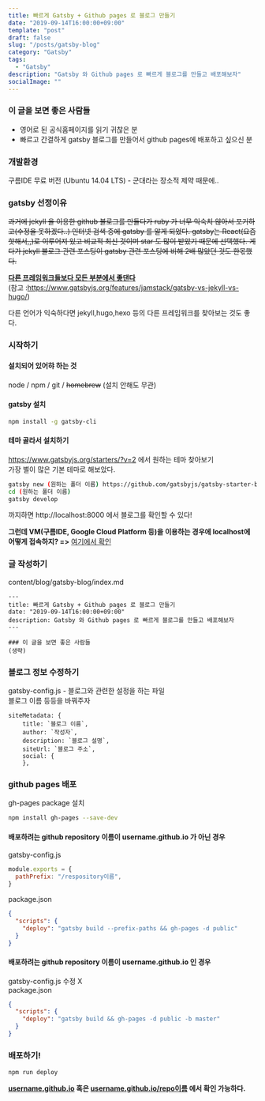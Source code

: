 ```yaml
---
title: 빠르게 Gatsby + Github pages 로 블로그 만들기
date: "2019-09-14T16:00:00+09:00"
template: "post"
draft: false
slug: "/posts/gatsby-blog"
category: "Gatsby"
tags:
  - "Gatsby"
description: "Gatsby 와 Github pages 로 빠르게 블로그를 만들고 배포해보자"
socialImage: ""
---
```

 
### 이 글을 보면 좋은 사람들

- 영어로 된 공식홈페이지를 읽기 귀찮은 분
- 빠르고 간결하게 gatsby 블로그를 만들어서 github pages에 배포하고 싶으신 분

### 개발환경  

구름IDE 무료 버전 (Ubuntu 14.04 LTS) - 군대라는 장소적 제약 때문에..
  
### gatsby 선정이유
  
~~과거에 jekyll 을 이용한 github 블로그를 만들다가 ruby 가 너무 익숙치 않아서 포기하고(수정을 못하겠다..) 인터넷 검색 중에 gatsby 를 알게 되었다. gatsby는 React(요즘 핫해서,,)로 이루어져 있고 비교적 최신 것이며 star 도 많이 받았기 때문에 선택했다. 게다가 jekyll 블로그 관련 포스팅이 gatsby 관련 포스팅에 비해 2배 많았던 것도 한몫했다.~~  

<u>**다른 프레임워크들보다 모든 부분에서 좋댄다**</u>  
(참고 :https://www.gatsbyjs.org/features/jamstack/gatsby-vs-jekyll-vs-hugo/)  

다른 언어가 익숙하다면 jekyll,hugo,hexo 등의 다른 프레임워크를 찾아보는 것도 좋다. 


### 시작하기

#### 설치되어 있어햐 하는 것  

node / npm / git / ~~homebrew~~ (설치 안해도 무관)
 
#### gatsby 설치

```bash
npm install -g gatsby-cli
```

#### 테마 골라서 설치하기

https://www.gatsbyjs.org/starters/?v=2 에서 원하는 테마 찾아보기  
가장 별이 많은 기본 테마로 해보았다.

```bash
gatsby new (원하는 폴더 이름) https://github.com/gatsbyjs/gatsby-starter-blog
cd (원하는 폴더 이름)
gatsby develop
```

까지하면 http://localhost:8000 에서 블로그를 확인할 수 있다!  

**그런데 VM(구름IDE, Google Cloud Platform 등)을 이용하는 경우에 localhost에 어떻게 접속하지? =>** [여기에서 확인](https://shs395.github.io/gatsby-blog/vm-localhost/)

### 글 작성하기

content/blog/gatsby-blog/index.md

```
---
title: 빠르게 Gatsby + Github pages 로 블로그 만들기
date: "2019-09-14T16:00:00+09:00"
description: Gatsby 와 Github pages 로 빠르게 블로그를 만들고 배포해보자
---

### 이 글을 보면 좋은 사람들
(생략)

```

### 블로그 정보 수정하기

gatsby-config.js - 블로그와 관련한 설정을 하는 파일  
블로그 이름 등등을 바꿔주자

```
siteMetadata: {
    title: `블로그 이름`,
    author: `작성자`,
    description: `블로그 설명`,
    siteUrl: `블로그 주소`,
    social: {
    },
```

### github pages 배포

gh-pages package 설치

```bash
npm install gh-pages --save-dev
```

#### 배포하려는 github repository 이름이 username.github.io 가 아닌 경우  

gatsby-config.js

```javascript
module.exports = {
  pathPrefix: "/respository이름",
}
```

package.json

```json
{
  "scripts": {
    "deploy": "gatsby build --prefix-paths && gh-pages -d public"
  }
}
```

#### 배포하려는 github repository 이름이 username.github.io 인 경우  

gatsby-config.js 수정 X  
package.json

```json
{
  "scripts": {
    "deploy": "gatsby build && gh-pages -d public -b master"
  }
}
```

### 배포하기!

```bash
npm run deploy
```

**<u>username.github.io</u> 혹은 <u>username.github.io/repo이름</u> 에서 확인 가능하다.**

